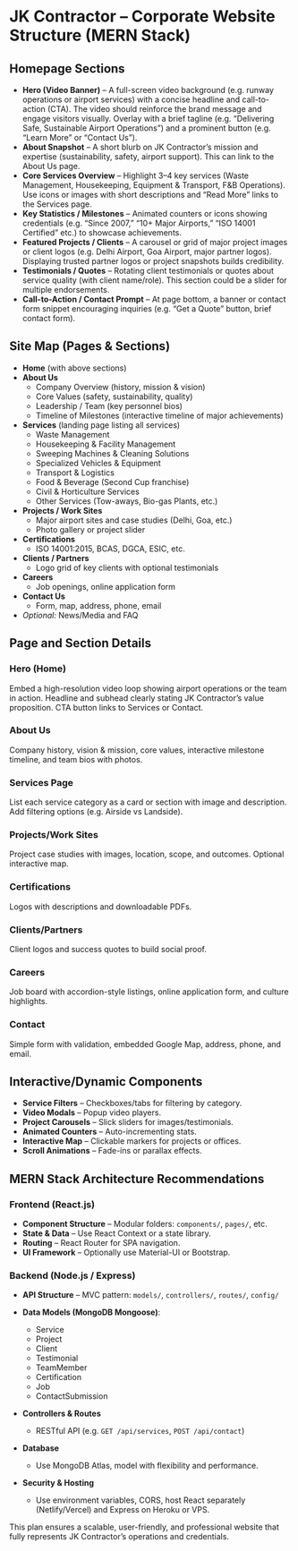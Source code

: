 # JK Contractor – Corporate Website Structure (MERN Stack)

## Homepage Sections

- **Hero (Video Banner)** – A full-screen video background (e.g. runway operations or airport services) with a concise headline and call-to-action (CTA). The video should reinforce the brand message and engage visitors visually. Overlay with a brief tagline (e.g. “Delivering Safe, Sustainable Airport Operations”) and a prominent button (e.g. “Learn More” or “Contact Us”).
- **About Snapshot** – A short blurb on JK Contractor’s mission and expertise (sustainability, safety, airport support). This can link to the About Us page.
- **Core Services Overview** – Highlight 3–4 key services (Waste Management, Housekeeping, Equipment & Transport, F&B Operations). Use icons or images with short descriptions and “Read More” links to the Services page.
- **Key Statistics / Milestones** – Animated counters or icons showing credentials (e.g. “Since 2007,” “10+ Major Airports,” “ISO 14001 Certified” etc.) to showcase achievements.
- **Featured Projects / Clients** – A carousel or grid of major project images or client logos (e.g. Delhi Airport, Goa Airport, major partner logos). Displaying trusted partner logos or project snapshots builds credibility.
- **Testimonials / Quotes** – Rotating client testimonials or quotes about service quality (with client name/role). This section could be a slider for multiple endorsements.
- **Call-to-Action / Contact Prompt** – At page bottom, a banner or contact form snippet encouraging inquiries (e.g. “Get a Quote” button, brief contact form).

## Site Map (Pages & Sections)

- **Home** (with above sections)
- **About Us**
  - Company Overview (history, mission & vision)
  - Core Values (safety, sustainability, quality)
  - Leadership / Team (key personnel bios)
  - Timeline of Milestones (interactive timeline of major achievements)
- **Services** (landing page listing all services)
  - Waste Management
  - Housekeeping & Facility Management
  - Sweeping Machines & Cleaning Solutions
  - Specialized Vehicles & Equipment
  - Transport & Logistics
  - Food & Beverage (Second Cup franchise)
  - Civil & Horticulture Services
  - Other Services (Tow-aways, Bio-gas Plants, etc.)
- **Projects / Work Sites**
  - Major airport sites and case studies (Delhi, Goa, etc.)
  - Photo gallery or project slider
- **Certifications**
  - ISO 14001:2015, BCAS, DGCA, ESIC, etc.
- **Clients / Partners**
  - Logo grid of key clients with optional testimonials
- **Careers**
  - Job openings, online application form
- **Contact Us**
  - Form, map, address, phone, email
- *Optional:* News/Media and FAQ

## Page and Section Details

### Hero (Home)
Embed a high-resolution video loop showing airport operations or the team in action. Headline and subhead clearly stating JK Contractor’s value proposition. CTA button links to Services or Contact.

### About Us
Company history, vision & mission, core values, interactive milestone timeline, and team bios with photos.

### Services Page
List each service category as a card or section with image and description. Add filtering options (e.g. Airside vs Landside).

### Projects/Work Sites
Project case studies with images, location, scope, and outcomes. Optional interactive map.

### Certifications
Logos with descriptions and downloadable PDFs.

### Clients/Partners
Client logos and success quotes to build social proof.

### Careers
Job board with accordion-style listings, online application form, and culture highlights.

### Contact
Simple form with validation, embedded Google Map, address, phone, and email.

## Interactive/Dynamic Components

- **Service Filters** – Checkboxes/tabs for filtering by category.
- **Video Modals** – Popup video players.
- **Project Carousels** – Slick sliders for images/testimonials.
- **Animated Counters** – Auto-incrementing stats.
- **Interactive Map** – Clickable markers for projects or offices.
- **Scroll Animations** – Fade-ins or parallax effects.

## MERN Stack Architecture Recommendations

### Frontend (React.js)

- **Component Structure** – Modular folders: `components/`, `pages/`, etc.
- **State & Data** – Use React Context or a state library.
- **Routing** – React Router for SPA navigation.
- **UI Framework** – Optionally use Material-UI or Bootstrap.

### Backend (Node.js / Express)

- **API Structure** – MVC pattern: `models/`, `controllers/`, `routes/`, `config/`
- **Data Models (MongoDB Mongoose)**:
  - Service
  - Project
  - Client
  - Testimonial
  - TeamMember
  - Certification
  - Job
  - ContactSubmission

- **Controllers & Routes**
  - RESTful API (e.g. `GET /api/services`, `POST /api/contact`)
- **Database**
  - Use MongoDB Atlas, model with flexibility and performance.
- **Security & Hosting**
  - Use environment variables, CORS, host React separately (Netlify/Vercel) and Express on Heroku or VPS.

This plan ensures a scalable, user-friendly, and professional website that fully represents JK Contractor’s operations and credentials.
